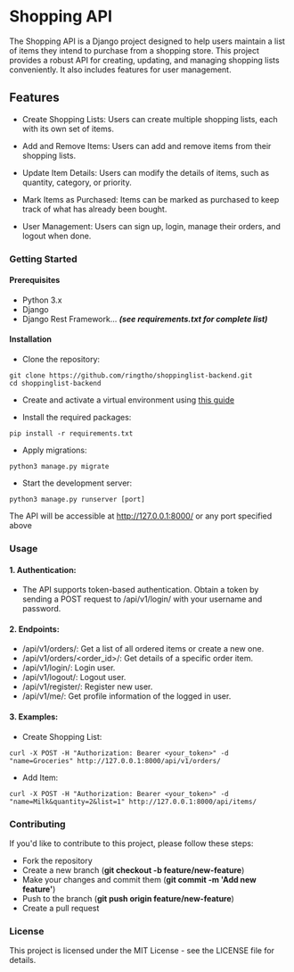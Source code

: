 # Shopping API

The Shopping API is a Django project designed to help users maintain a list of items they intend to purchase from a shopping store. This project provides a robust API for creating, updating, and managing shopping lists conveniently. It also includes features for user management.

## Features

- Create Shopping Lists: Users can create multiple shopping lists, each with its own set of items.

- Add and Remove Items: Users can add and remove items from their shopping lists.

- Update Item Details: Users can modify the details of items, such as quantity, category, or priority.

- Mark Items as Purchased: Items can be marked as purchased to keep track of what has already been bought.

- User Management: Users can sign up, login, manage their orders, and logout when done.

### Getting Started

#### Prerequisites

- Python 3.x
- Django
- Django Rest Framework... <b><i>(see requirements.txt for complete list)</i></b>

#### Installation

- Clone the repository:

```
git clone https://github.com/ringtho/shoppinglist-backend.git
cd shoppinglist-backend
```

- Create and activate a virtual environment using [this guide](https://docs.python.org/3/library/venv.html)

- Install the required packages:

```
pip install -r requirements.txt
```

- Apply migrations:

```
python3 manage.py migrate
```

- Start the development server:

```
python3 manage.py runserver [port]
```

The API will be accessible at http://127.0.0.1:8000/ or any port specified above

### Usage

#### 1. Authentication:

- The API supports token-based authentication. Obtain a token by sending a POST request to /api/v1/login/ with your username and password.

#### 2. Endpoints:

- /api/v1/orders/: Get a list of all ordered items or create a new one.
- /api/v1/orders/<order_id>/: Get details of a specific order item.
- /api/v1/login/: Login user.
- /api/v1/logout/: Logout user.
- /api/v1/register/: Register new user.
- /api/v1/me/: Get profile information of the logged in user.

#### 3. Examples:

- Create Shopping List:

```
curl -X POST -H "Authorization: Bearer <your_token>" -d "name=Groceries" http://127.0.0.1:8000/api/v1/orders/
```

- Add Item:

```
curl -X POST -H "Authorization: Bearer <your_token>" -d "name=Milk&quantity=2&list=1" http://127.0.0.1:8000/api/items/
```

### Contributing

If you'd like to contribute to this project, please follow these steps:

- Fork the repository
- Create a new branch (<b>git checkout -b feature/new-feature</b>)
- Make your changes and commit them (<b>git commit -m 'Add new feature'</b>)
- Push to the branch (<b>git push origin feature/new-feature</b>)
- Create a pull request

### License

This project is licensed under the MIT License - see the LICENSE file for details.
